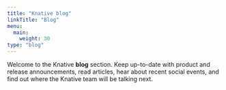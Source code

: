 ```yaml
---
title: "Knative blog"
linkTitle: "Blog"
menu:
  main:
    weight: 30
type: "blog"
---
```



Welcome to the Knative **blog** section. Keep up-to-date with product and
release announcements, read articles,  hear about recent social events, and
find out where the Knative team will be talking next.
